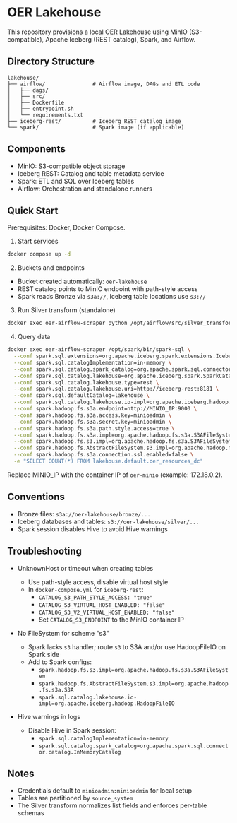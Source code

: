 # OER Lakehouse

This repository provisions a local OER Lakehouse using MinIO (S3-compatible), Apache Iceberg (REST catalog), Spark, and Airflow.

## Directory Structure

```
lakehouse/
├── airflow/               # Airflow image, DAGs and ETL code
│   ├── dags/
│   ├── src/
│   ├── Dockerfile
│   ├── entrypoint.sh
│   └── requirements.txt
├── iceberg-rest/          # Iceberg REST catalog image
└── spark/                 # Spark image (if applicable)
```

## Components

- MinIO: S3-compatible object storage
- Iceberg REST: Catalog and table metadata service
- Spark: ETL and SQL over Iceberg tables
- Airflow: Orchestration and standalone runners

## Quick Start

Prerequisites: Docker, Docker Compose.

1) Start services
```bash
docker compose up -d
```

2) Buckets and endpoints
- Bucket created automatically: `oer-lakehouse`
- REST catalog points to MinIO endpoint with path-style access
- Spark reads Bronze via `s3a://`, Iceberg table locations use `s3://`

3) Run Silver transform (standalone)
```bash
docker exec oer-airflow-scraper python /opt/airflow/src/silver_transform.py
```

4) Query data
```bash
docker exec oer-airflow-scraper /opt/spark/bin/spark-sql \
  --conf spark.sql.extensions=org.apache.iceberg.spark.extensions.IcebergSparkSessionExtensions \
  --conf spark.sql.catalogImplementation=in-memory \
  --conf spark.sql.catalog.spark_catalog=org.apache.spark.sql.connector.catalog.InMemoryCatalog \
  --conf spark.sql.catalog.lakehouse=org.apache.iceberg.spark.SparkCatalog \
  --conf spark.sql.catalog.lakehouse.type=rest \
  --conf spark.sql.catalog.lakehouse.uri=http://iceberg-rest:8181 \
  --conf spark.sql.defaultCatalog=lakehouse \
  --conf spark.sql.catalog.lakehouse.io-impl=org.apache.iceberg.hadoop.HadoopFileIO \
  --conf spark.hadoop.fs.s3a.endpoint=http://MINIO_IP:9000 \
  --conf spark.hadoop.fs.s3a.access.key=minioadmin \
  --conf spark.hadoop.fs.s3a.secret.key=minioadmin \
  --conf spark.hadoop.fs.s3a.path.style.access=true \
  --conf spark.hadoop.fs.s3a.impl=org.apache.hadoop.fs.s3a.S3AFileSystem \
  --conf spark.hadoop.fs.s3.impl=org.apache.hadoop.fs.s3a.S3AFileSystem \
  --conf spark.hadoop.fs.AbstractFileSystem.s3.impl=org.apache.hadoop.fs.s3a.S3A \
  --conf spark.hadoop.fs.s3a.connection.ssl.enabled=false \
  -e "SELECT COUNT(*) FROM lakehouse.default.oer_resources_dc"
```

Replace MINIO_IP with the container IP of `oer-minio` (example: 172.18.0.2).

## Conventions

- Bronze files: `s3a://oer-lakehouse/bronze/...`
- Iceberg databases and tables: `s3://oer-lakehouse/silver/...`
- Spark session disables Hive to avoid Hive warnings

## Troubleshooting

- UnknownHost or timeout when creating tables
  - Use path-style access, disable virtual host style
  - In `docker-compose.yml` for `iceberg-rest`:
    - `CATALOG_S3_PATH_STYLE_ACCESS: "true"`
    - `CATALOG_S3_VIRTUAL_HOST_ENABLED: "false"`
    - `CATALOG_S3_V2_VIRTUAL_HOST_ENABLED: "false"`
    - Set `CATALOG_S3_ENDPOINT` to the MinIO container IP

- No FileSystem for scheme "s3"
  - Spark lacks `s3` handler; route `s3` to S3A and/or use HadoopFileIO on Spark side
  - Add to Spark configs:
    - `spark.hadoop.fs.s3.impl=org.apache.hadoop.fs.s3a.S3AFileSystem`
    - `spark.hadoop.fs.AbstractFileSystem.s3.impl=org.apache.hadoop.fs.s3a.S3A`
    - `spark.sql.catalog.lakehouse.io-impl=org.apache.iceberg.hadoop.HadoopFileIO`

- Hive warnings in logs
  - Disable Hive in Spark session:
    - `spark.sql.catalogImplementation=in-memory`
    - `spark.sql.catalog.spark_catalog=org.apache.spark.sql.connector.catalog.InMemoryCatalog`

## Notes

- Credentials default to `minioadmin:minioadmin` for local setup
- Tables are partitioned by `source_system`
- The Silver transform normalizes list fields and enforces per-table schemas

